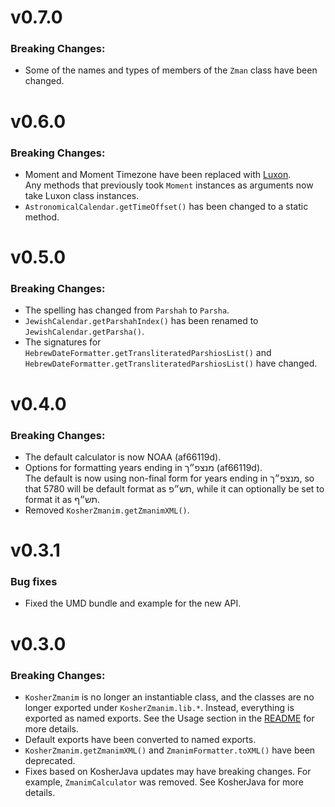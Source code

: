 # v0.7.0
### Breaking Changes:
* Some of the names and types of members of the `Zman` class have been changed.

# v0.6.0
### Breaking Changes:
* Moment and Moment Timezone have been replaced with [Luxon](https://moment.github.io/luxon/index.html).  
  Any methods that previously took `Moment` instances as arguments now take Luxon class instances.
* `AstronomicalCalendar.getTimeOffset()` has been changed to a static method.

# v0.5.0
### Breaking Changes:
* The spelling has changed from `Parshah` to `Parsha`.
* `JewishCalendar.getParshahIndex()` has been renamed to `JewishCalendar.getParsha()`.
* The signatures for `HebrewDateFormatter.getTransliteratedParshiosList()` and `HebrewDateFormatter.getTransliteratedParshiosList()` have changed.

# v0.4.0
### Breaking Changes:
* The default calculator is now NOAA (af66119d).
* Options for formatting years ending in מנצפ״ך (af66119d).  
The default is now using non-final form for years ending in מנצפ״ך,
so that 5780 will be default format as תש״פ, while it can optionally
be set to format it as תש״ף.
* Removed `KosherZmanim.getZmanimXML()`.

# v0.3.1
### Bug fixes
* Fixed the UMD bundle and example for the new API.

# v0.3.0
### Breaking Changes:
* `KosherZmanim` is no longer an instantiable class, and the classes are no longer exported under `KosherZmanim.lib.*`.
Instead, everything is exported as named exports. See the Usage section in the [README](./README.md) for more details.
* Default exports have been converted to named exports.
* `KosherZmanim.getZmanimXML()` and `ZmanimFormatter.toXML()` have been deprecated.
* Fixes based on KosherJava updates may have breaking changes. For example, `ZmanimCalculator` was removed. See KosherJava for more details.
